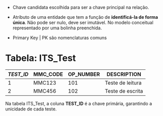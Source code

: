 - Chave candidata escolhida para ser a chave principal na relação.

- Atributo de uma entidade que tem a função de **identificá-la de forma única**.  Não pode ser nulo, deve ser imutável. No modelo conceitual representado por uma bolinha preenchida.

- Primary Key | PK são nomenclaturas comuns

# Tabela: ITS_Test
| *TEST_ID* | MMC_CODE | OP_NUMBER | DESCRIPTION      |
| --------- | -------- | --------- | ---------------- |
| 1         | MMC123   | 101       | Teste de leitura |
| 2         | MMC456   | 102       | Teste de escrita |
Na tabela ITS_Test, a coluna **TEST_ID** é a chave primária, garantindo a unicidade de cada teste.